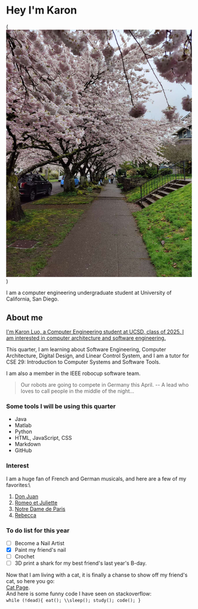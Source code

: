 # Hey I'm Karon
 (![Cherry blossoms in Seattle, 21st Avenue](https://github.com/KaronLan/CSE110/blob/main/images/Cherry%20Blossoms.jpg))
 
 I am a computer engineering undergraduate student at University of California, San Diego.

## About me
 [I'm Karon Luo, a Computer Engineering student at UCSD, class of 2025. I am interested in computer architecture and software engineering. ](/images/k1luo.jpg)
 
 This quarter, I am learning about Software Engineering, Computer Architecture, Digital Design, and Linear Control System, and I am a tutor for CSE 29: Introduction to Computer Systems and Software Tools. 

 I am  also a member in the IEEE robocup software team. 
 > Our robots are going to compete in Germany this April. -- A lead who loves to call people in the middle of the night...

### Some tools I will be using this quarter
 + Java
 + Matlab
 + Python
 + HTML, JavaScript, CSS
 + Markdown
 + GitHub

### Interest
 I am a huge fan of French and German musicals, and here are a few of my favorites:\
 1. [Don Juan](https://www.youtube.com/watch?v=UD6_Kez8rlY)
 2. [Romeo et Juliette](https://www.youtube.com/watch?v=aJ6dNghcBxw)
 3. [Notre Dame de Paris](https://www.youtube.com/watch?v=3AnTqOIgPr0)
 4. [Rebecca](https://www.youtube.com/watch?v=4Nhg90BD3N4)
  
### To do list for this year
 - [ ] Become a Nail Artist
 - [x] Paint my friend's nail
 - [ ] Crochet
 - [ ] 3D print a shark for my best friend's last year's B-day.

 Now that I am living with a cat, it is finally a chanse to show off my friend's cat, so here you go:\
 [Cat Page](cat.md).\
 And here is some funny code I have seen on stackoverflow:\
 `while (!dead){
    eat();
    \\sleep();
    study();
    code();
    }`



